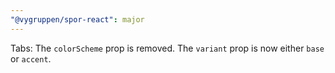 ```yaml
---
"@vygruppen/spor-react": major
---
```


Tabs: The `colorScheme` prop is removed. The `variant` prop is now either `base` or `accent`.

